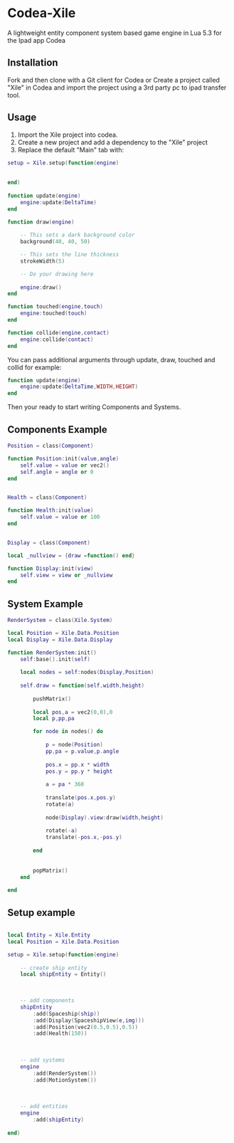# Codea-Xile
A lightweight entity component system based game engine in Lua 5.3 for the Ipad app Codea

Installation
-------------

Fork and then clone with a Git client for Codea or Create a project called "Xile" in Codea and import the project using a 3rd party pc to ipad transfer tool.

Usage
-------------

1. Import the Xile project into codea.
2. Create a new project and add a dependency to the "Xile" project 
3. Replace the default "Main" tab with:

```lua
setup = Xile.setup(function(engine)
    
    
end)
        
function update(engine)
    engine:update(DeltaTime)
end

function draw(engine)
    
    -- This sets a dark background color 
    background(40, 40, 50)

    -- This sets the line thickness
    strokeWidth(5)

    -- Do your drawing here
    
    engine:draw()
end

function touched(engine,touch)
    engine:touched(touch)
end

function collide(engine,contact)
    engine:collide(contact)
end
```

You can pass additional arguments through update, draw, touched and collid for example:

```lua
function update(engine)
    engine:update(DeltaTime,WIDTH,HEIGHT)
end
```


Then your ready to start writing Components and Systems.

Components Example
-------------

```lua
Position = class(Component)

function Position:init(value,angle)
    self.value = value or vec2()
    self.angle = angle or 0
end


Health = class(Component)

function Health:init(value)
    self.value = value or 100
end


Display = class(Component)

local _nullview = {draw =function() end}

function Display:init(view)
    self.view = view or _nullview
end

```

System Example
-------------
```lua
RenderSystem = class(Xile.System)

local Position = Xile.Data.Position
local Display = Xile.Data.Display

function RenderSystem:init()
    self:base().init(self)
    
    local nodes = self:nodes(Display,Position)
    
    self.draw = function(self,width,height)
        
        pushMatrix()
        
        local pos,a = vec2(0,0),0
        local p,pp,pa

        for node in nodes() do
            
            p = node(Position)
            pp,pa = p.value,p.angle
            
            pos.x = pp.x * width 
            pos.y = pp.y * height
            
            a = pa * 360
            
            translate(pos.x,pos.y)
            rotate(a)
            
            node(Display).view:draw(width,height)
            
            rotate(-a)
            translate(-pos.x,-pos.y)
            
        end
        
        
        popMatrix()
    end
    
end
```

Setup example
-------------
```lua

local Entity = Xile.Entity
local Position = Xile.Data.Position

setup = Xile.setup(function(engine)
    
	-- create ship entity 
    local shipEntity = Entity()

	
	
	-- add components 
	shipEntity
		:add(Spaceship(ship))
		:add(Display(SpaceshipView(e,img)))
		:add(Position(vec2(0.5,0.5),0.5))
		:add(Health(150))
		
		
		
	-- add systems
	engine
		:add(RenderSystem())
		:add(MotionSystem())
	
	
	
	-- add entities
	engine
		:add(shipEntity)
	
end)

```